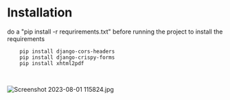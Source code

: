 # Installation 
do a "pip install -r requrirements.txt" before running the project to install the requirements

```
    pip install django-cors-headers
    pip install django-crispy-forms
    pip install xhtml2pdf
```

</br>

![Screenshot 2023-08-01 115824.jpg](https://github.com/shandilya1103/demo/blob/main/Screenshot%202023-08-01%20115824.jpg)

